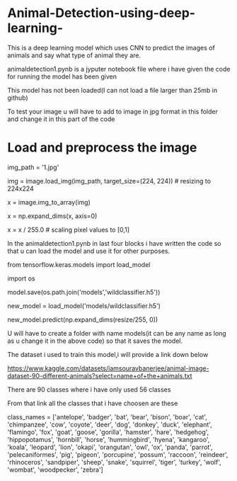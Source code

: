 # Animal-Detection-using-deep-learning-
This is a deep learning model which uses CNN to predict the images of animals and say what type of animal they are.

animaldetection1.pynb is a jyputer notebook file where i have given the code for running the model has been given

This model has not been loaded(I can not load a file larger than 25mb in github)

To test your image u will have to add to image in jpg format in this folder and change it in this part of the code


# Load and preprocess the image


img_path = '1.jpg'


img = image.load_img(img_path, target_size=(224, 224))  # resizing to 224x224


x = image.img_to_array(img)


x = np.expand_dims(x, axis=0)


x = x / 255.0  # scaling pixel values to [0,1]


In the animaldetection1.pynb in last four blocks i have written the code so that u can load the model and use it for other purposes.



from tensorflow.keras.models import load_model


import os



model.save(os.path.join('models','wildclassifier.h5'))


new_model = load_model('models/wildclassifier.h5')


new_model.predict(np.expand_dims(resize/255, 0))



U will have to create a folder with name models(it can be any name as long as u change it in the above code) so that it saves the model.

The dataset i used to train this model,i will provide a link down below


https://www.kaggle.com/datasets/iamsouravbanerjee/animal-image-dataset-90-different-animals?select=name+of+the+animals.txt

There are 90 classes where i have only used 56 classes 

From that link all the classes that i have choosen are these

class_names = ['antelope', 'badger', 'bat', 'bear', 'bison', 'boar', 'cat', 'chimpanzee', 'cow', 'coyote', 'deer', 'dog', 'donkey', 'duck', 'elephant', 'flamingo', 'fox', 'goat', 'goose', 'gorilla', 'hamster', 'hare', 'hedgehog', 'hippopotamus', 'hornbill', 'horse', 'hummingbird', 'hyena', 'kangaroo', 'koala', 'leopard', 'lion', 'okapi', 'orangutan', 'owl', 'ox', 'panda', 'parrot', 'pelecaniformes', 'pig', 'pigeon', 'porcupine', 'possum', 'raccoon', 'reindeer', 'rhinoceros', 'sandpiper', 'sheep', 'snake', 'squirrel', 'tiger', 'turkey', 'wolf', 'wombat', 'woodpecker', 'zebra']


